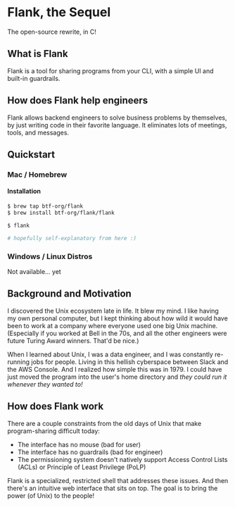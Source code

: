 # Flank, the Sequel

The open-source rewrite, in C!

## What is Flank

Flank is a tool for sharing programs from your CLI, with a simple UI and built-in guardrails.

## How does Flank help engineers

Flank allows backend engineers to solve business problems by themselves, by just writing code in their favorite language. It eliminates lots of meetings, tools, and messages.

## Quickstart

### Mac / Homebrew 

#### Installation

```bash
$ brew tap btf-org/flank
$ brew install btf-org/flank/flank

$ flank 

# hopefully self-explanatory from here :)
```

### Windows / Linux Distros

Not available... yet

## Background and Motivation

I discovered the Unix ecosystem late in life. It blew my mind. I like having my own personal computer, but I kept thinking about how wild it would have been to work at a company where everyone used one big Unix machine. (Especially if you worked at Bell in the 70s, and all the other engineers were future Turing Award winners. That'd be nice.)

When I learned about Unix, I was a data engineer, and I was constantly re-running jobs for people. Living in this hellish cyberspace between Slack and the AWS Console. And I realized how simple this was in 1979. I could have just moved the program into the user's home directory and _they could run it whenever they wanted to!_

## How does Flank work

There are a couple constraints from the old days of Unix that make program-sharing difficult today:

- The interface has no mouse (bad for user)
- The interface has no guardrails (bad for engineer)
- The permissioning system doesn't natively support Access Control Lists (ACLs) or Principle of Least Privilege (PoLP)

Flank is a specialized, restricted shell that addresses these issues. And then there's an intuitive web interface that sits on top. The goal is to bring the power (of Unix) to the people!
